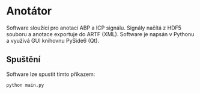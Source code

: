 # Anotátor

Software sloužící pro anotaci ABP a ICP signálu. Signály načítá z HDF5 souboru a anotace exportuje do ARTF (XML). Software je napsán v Pythonu a využívá GUI knihovnu PySide6 (Qt).

## Spuštění

Software lze spustit tímto příkazem:
```
python main.py
```

